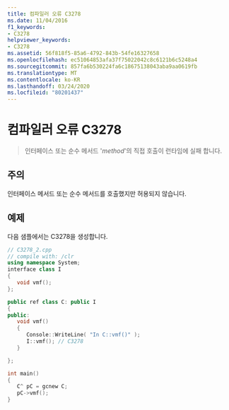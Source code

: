 ```yaml
---
title: 컴파일러 오류 C3278
ms.date: 11/04/2016
f1_keywords:
- C3278
helpviewer_keywords:
- C3278
ms.assetid: 56f818f5-85a6-4792-843b-54fe16327658
ms.openlocfilehash: ec51064853afa37f75022042c8c6121b6c5248a4
ms.sourcegitcommit: 857fa6b530224fa6c18675138043aba9aa0619fb
ms.translationtype: MT
ms.contentlocale: ko-KR
ms.lasthandoff: 03/24/2020
ms.locfileid: "80201437"
---
```

# <a name="compiler-error-c3278"></a>컴파일러 오류 C3278

> 인터페이스 또는 순수 메서드 '*method*'의 직접 호출이 런타임에 실패 합니다.

## <a name="remarks"></a>주의

인터페이스 메서드 또는 순수 메서드를 호출했지만 허용되지 않습니다.

## <a name="example"></a>예제

다음 샘플에서는 C3278을 생성합니다.

```cpp
// C3278_2.cpp
// compile with: /clr
using namespace System;
interface class I
{
   void vmf();
};

public ref class C: public I
{
public:
   void vmf()
   {
      Console::WriteLine( "In C::vmf()" );
      I::vmf(); // C3278
   }

};

int main()
{
   C^ pC = gcnew C;
   pC->vmf();
}
```
